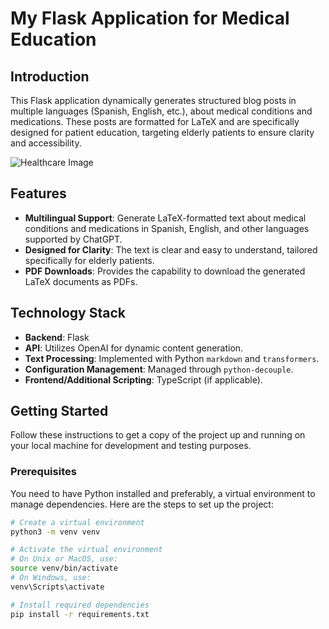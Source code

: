 # My Flask Application for Medical Education

## Introduction

This Flask application dynamically generates structured blog posts in multiple languages (Spanish, English, etc.), about medical conditions and medications. These posts are formatted for LaTeX and are specifically designed for patient education, targeting elderly patients to ensure clarity and accessibility.

![Healthcare Image](url_to_image_here)  <!-- Replace `url_to_image_here` with the actual URL to the image -->

## Features

- **Multilingual Support**: Generate LaTeX-formatted text about medical conditions and medications in Spanish, English, and other languages supported by ChatGPT.
- **Designed for Clarity**: The text is clear and easy to understand, tailored specifically for elderly patients.
- **PDF Downloads**: Provides the capability to download the generated LaTeX documents as PDFs.

## Technology Stack

- **Backend**: Flask
- **API**: Utilizes OpenAI for dynamic content generation.
- **Text Processing**: Implemented with Python `markdown` and `transformers`.
- **Configuration Management**: Managed through `python-decouple`.
- **Frontend/Additional Scripting**: TypeScript (if applicable).

## Getting Started

Follow these instructions to get a copy of the project up and running on your local machine for development and testing purposes.

### Prerequisites

You need to have Python installed and preferably, a virtual environment to manage dependencies. Here are the steps to set up the project:

```bash
# Create a virtual environment
python3 -m venv venv

# Activate the virtual environment
# On Unix or MacOS, use:
source venv/bin/activate  
# On Windows, use:
venv\Scripts\activate

# Install required dependencies
pip install -r requirements.txt

